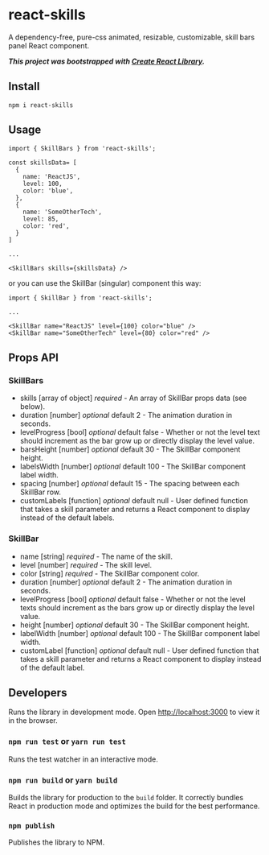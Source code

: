 # react-skills

A dependency-free, pure-css animated, resizable, customizable, skill bars panel React component.

***This project was bootstrapped with [Create React Library](https://github.com/dimimikadze/create-react-library).***


## Install
```
npm i react-skills
```

## Usage
```
import { SkillBars } from 'react-skills';

const skillsData= [
  {
    name: 'ReactJS',
    level: 100,
    color: 'blue',
  },
  {
    name: 'SomeOtherTech',
    level: 85,
    color: 'red',
  }
]

...

<SkillBars skills={skillsData} />
```

or you can use the SkillBar (singular) component this way:
```
import { SkillBar } from 'react-skills';

...

<SkillBar name="ReactJS" level={100} color="blue" />
<SkillBar name="SomeOtherTech" level={80} color="red" />
```

## Props API

### SkillBars

- skills [array of object] *required* - An array of SkillBar props data (see below).
- duration [number] *optional* default 2 - The animation duration in seconds.
- levelProgress [bool] *optional* default false - Whether or not the level text should increment as the bar grow up or directly display the level value.
- barsHeight [number] *optional* default 30 - The SkillBar component height.
- labelsWidth [number] *optional* default 100 - The SkillBar component label width.
- spacing [number] *optional* default 15 - The spacing between each SkillBar row.
- customLabels [function] *optional* default null - User defined function that takes a skill parameter and returns a React component to display instead of the default labels.

### SkillBar

- name [string] *required* - The name of the skill.
- level [number] *required* - The skill level.
- color [string] *required* - The SkillBar component color.
- duration [number] *optional* default 2 - The animation duration in seconds.
- levelProgress [bool] *optional* default false - Whether or not the level texts should increment as the bars grow up or directly display the level value.
- height [number] *optional* default 30 - The SkillBar component height.
- labelWidth [number] *optional* default 100 - The SkillBar component label width.
- customLabel [function] *optional* default null - User defined function that takes a skill parameter and returns a React component to display instead of the default label.

## Developers

Runs the library in development mode. Open [http://localhost:3000](http://localhost:3000) to view it in the browser.

### `npm run test` or `yarn run test`

Runs the test watcher in an interactive mode.

### `npm run build` or `yarn build`

Builds the library for production to the `build` folder.
It correctly bundles React in production mode and optimizes the build for the best performance.

### `npm publish`

Publishes the library to NPM.
